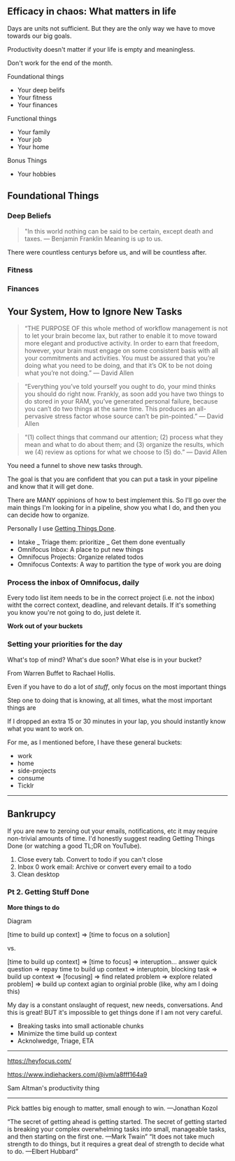 ## Efficacy in chaos: What matters in life

Days are units not sufficient. But they are the only way we have to move towards our big goals.

Productivity doesn't matter if your life is empty and meaningless.

Don't work for the end of the month.

Foundational things
* Your deep belifs
* Your fitness
* Your finances

Functional things
* Your family
* Your job
* Your home

Bonus Things
* Your hobbies

## Foundational Things
### Deep Beliefs
> "In this world nothing can be said to be certain, except death and taxes. — Benjamin Franklin
Meaning is up to us. 

There were countless centurys before us, and will be countless after.


### Fitness

### Finances



## Your System, How to Ignore New Tasks

> “THE PURPOSE OF this whole method of workflow management is not to let your brain become lax, but rather to enable it to move toward more elegant and productive activity. In order to earn that freedom, however, your brain must engage on some consistent basis with all your commitments and activities. You must be assured that you’re doing what you need to be doing, and that it’s OK to be not doing what you’re not doing.” — David Allen

> “Everything you’ve told yourself you ought to do, your mind thinks you should do right now. Frankly, as soon add you have two things to do stored in your RAM, you’ve generated personal failure, because you can’t do two things at the same time. This produces an all-pervasive stress factor whose source can’t be pin-pointed.” — David Allen

> “(1) collect things that command our attention; (2) process what they mean and what to do about them; and (3) organize the results, which we (4) review as options for what we choose to (5) do.” — David Allen

You need a funnel to shove new tasks through.

The goal is that you are confident that you can put a task in your pipeline and know that it will get done.

There are MANY oppinions of how to best implement this. So I'll go over the main things I'm looking for in a pipeline, show you what I do, and then you can decide how to organize.

Personally I use [Getting Things Done](https://www.amazon.com/Getting-Things-Done-Stress-Free-Productivity/dp/0143126563/ref=sr_1_2?ie=UTF8&qid=1547510993&sr=8-2&keywords=getting+things+done).

* Intake
  _ Triage them: prioritize
  _ Get them done eventually
* Omnifocus Inbox: A place to put new things
* Omnifocus Projects: Organize related todos
* Omnifocus Contexts: A way to partition the type of work you are doing

### Process the inbox of Omnifocus, daily

Every todo list item needs to be in the correct project (i.e. not the inbox) witht the correct context, deadline, and relevant details. If it's something you know you're not going to do, just delete it.

**Work out of your buckets**

### Setting your priorities for the day

What's top of mind? What's due soon? What else is in your bucket?

From Warren Buffet to Rachael Hollis.

Even if you have to do a lot of _stuff_, only focus on the most important things

Step one to doing that is knowing, at all times, what the most important things are

If I dropped an extra 15 or 30 minutes in your lap, you should instantly know what you want to work on.

For me, as I mentioned before, I have these general buckets:

* work
* home
* side-projects
* consume
* Ticklr

---

## Bankrupcy

If you are new to zeroing out your emails, notifications, etc it may require non-trivial amounts of time. I'd honestly suggest reading Getting Things Done (or watching a good TL;DR on YouTube).

1.  Close every tab. Convert to todo if you can't close
2.  Inbox 0 work email: Archive or convert every email to a todo
3.  Clean desktop

### Pt 2. Getting Stuff Done

**More things to do**

Diagram

[time to build up context] => [time to focus on a solution]

vs.

[time to build up context] => [time to focus] => interuption... answer quick question => repay time to build up context => interuptoin, blocking task => build up context => [focusing] => find related problem => explore related problem] => build up context agian to orginial proble (like, why am I doing this)

My day is a constant onslaught of request, new needs, conversations. And this is great! BUT it's impossible to get things done if I am not very careful.

* Breaking tasks into small actionable chunks
* Minimize the time build up context
* Acknolwedge, Triage, ETA

---

https://heyfocus.com/

https://www.indiehackers.com/@ivm/a8fff164a9

Sam Altman's productivity thing

---

Pick battles big enough to matter, small enough to win. —Jonathan Kozol

“The secret of getting ahead is getting started. The secret of getting started is breaking your complex overwhelming tasks into small, manageable tasks, and then starting on the first one. —Mark Twain”
“It does not take much strength to do things, but it requires a great deal of strength to decide what to do. —Elbert Hubbard”
